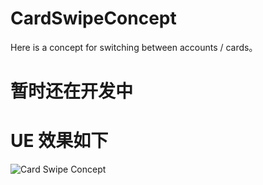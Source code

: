 # CardSwipeConcept
Here is a concept for switching between accounts / cards。

# 暂时还在开发中

# UE 效果如下
![Card Swipe Concept](http://obh9jd33g.bkt.clouddn.com/%E9%93%B6%E8%A1%8C%E5%8D%A1%E4%BF%A1%E6%81%AF%E5%88%87%E6%8D%A2%E4%BA%A4%E4%BA%92.gif)

